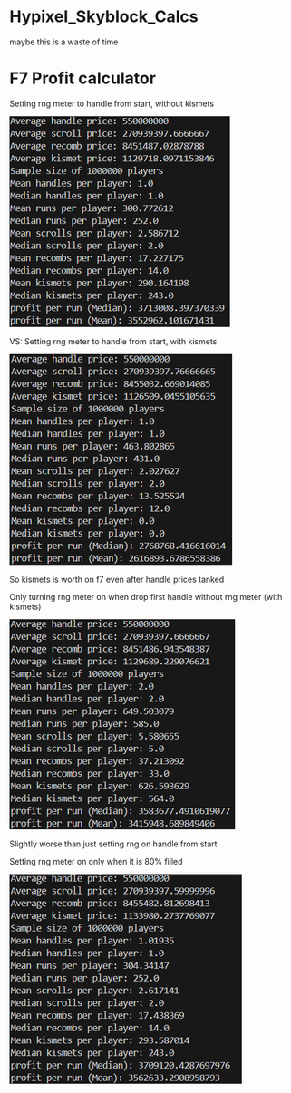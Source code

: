# Hypixel_Skyblock_Calcs
maybe this is a waste of time

# F7 Profit calculator

Setting rng meter to handle from start, without kismets


![option1](option1.png)


VS:
Setting rng meter to handle from start, with kismets


![option1_nokismets](option1_nokismet.png)

So kismets is worth on f7 even after handle prices tanked


Only turning rng meter on when drop first handle without rng meter (with kismets)


![option2](option2.png)


Slightly worse than just setting rng on handle from start

Setting rng meter on only when it is 80% filled


![option3_730](option3_730.png)
